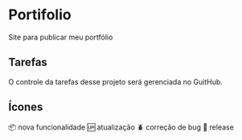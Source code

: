 # Portifolio
Site para publicar meu portfólio

## Tarefas
O controle da tarefas desse projeto será gerenciada no GuitHub.

## Ícones
:package: nova funcionalidade
:up: atualização
:beetle: correção de bug
:checkered_flag: release
